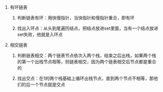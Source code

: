 1. 有环链表

   1. 判断链表有环：用快慢指针，当快指针和慢指针重合，即有环
   
   2. 找出入环点：从头到尾遍历结点，把结点放进set里面，当有一个结点放进set失败，他就是入环点
   
2. 相交链表

   1. 判断链表相交：两个链表节点依次入两个栈，结束之后出栈，如果两个栈的第一个出栈节点相等，则链表相交，因为两个链表相交后节点都是重合的
   
   2. 找出交点：在1的两个栈基础上循环出栈节点，直到两个节点不相等，那他们的后一个节点就是交点

